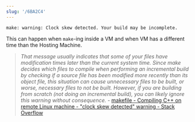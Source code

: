 ```yaml
---
slug: '/6BA2C4'
---
```


```
make: warning: Clock skew detected. Your build may be incomplete.
```

This can happen when `make`-ing inside a VM and when VM has a different time than the Hosting Machine.

> _That message usually indicates that some of your files have modification times later than the current system time. Since make decides which files to compile when performing an incremental build by checking if a source file has been modified more recently than its object file, this situation can cause unnecessary files to be built, or worse, necessary files to not be built. However, if you are building from scratch \(not doing an incremental build\), you can likely ignore this warning without consequence._ - [makefile - Compiling C++ on remote Linux machine - "clock skew detected" warning - Stack Overflow](https://stackoverflow.com/questions/3824500/compiling-c-on-remote-linux-machine-clock-skew-detected-warning)
